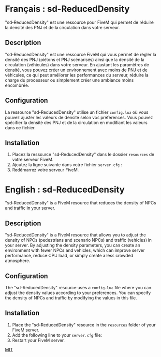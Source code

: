 # Français : sd-ReducedDensity

"sd-ReducedDensity" est une ressource pour FiveM qui permet de réduire la densité des PNJ et de la circulation dans votre serveur.

## Description

"sd-ReducedDensity" est une ressource FiveM qui vous permet de régler la densité des PNJ (piétons et PNJ scénarisés) ainsi que la densité de la circulation (véhicules) dans votre serveur. En ajustant les paramètres de densité, vous pouvez créer un environnement avec moins de PNJ et de véhicules, ce qui peut améliorer les performances du serveur, réduire la charge du processeur ou simplement créer une ambiance moins encombrée.

## Configuration

La ressource "sd-ReducedDensity" utilise un fichier `config.lua` où vous pouvez ajuster les valeurs de densité selon vos préférences. Vous pouvez spécifier la densité des PNJ et de la circulation en modifiant les valeurs dans ce fichier.

## Installation

1. Placez la ressource "sd-ReducedDensity" dans le dossier `resources` de votre serveur FiveM.
2. Ajoutez la ligne suivante dans votre fichier `server.cfg` :
3. Redémarrez votre serveur FiveM.


# English : sd-ReducedDensity

"sd-ReducedDensity" is a FiveM resource that reduces the density of NPCs and traffic in your server.

## Description

"sd-ReducedDensity" is a FiveM resource that allows you to adjust the density of NPCs (pedestrians and scenario NPCs) and traffic (vehicles) in your server. By adjusting the density parameters, you can create an environment with fewer NPCs and vehicles, which can improve server performance, reduce CPU load, or simply create a less crowded atmosphere.

## Configuration

The "sd-ReducedDensity" resource uses a `config.lua` file where you can adjust the density values according to your preferences. You can specify the density of NPCs and traffic by modifying the values in this file.

## Installation

1. Place the "sd-ReducedDensity" resource in the `resources` folder of your FiveM server.
2. Add the following line to your `server.cfg` file:
3. Restart your FiveM server.

[MIT](LICENSE)
